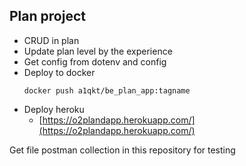 ## Plan project
* CRUD in plan
* Update plan level by the experience
* Get config from dotenv and config
* Deploy to docker
  ```
  docker push a1qkt/be_plan_app:tagname
  ```
* Deploy heroku
  * [https://o2plandapp.herokuapp.com/](https://o2plandapp.herokuapp.com/)

Get file postman collection in this repository for testing